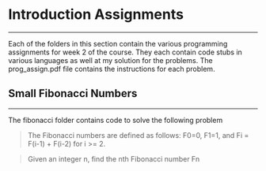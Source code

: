 # Introduction Assignments 
-----

Each of the folders in this section contain the various programming assignments for week 2 of the course.  They each contain code stubs in various languages as well at my solution for the problems.  The prog_assign.pdf file contains the instructions for each problem.
  
## Small Fibonacci Numbers
------

The fibonacci folder contains code to solve the following problem

> The Fibonacci numbers are defined as follows: F0=0, F1=1, and Fi = F(i-1) + F(i-2) for i >= 2.
 
> Given an integer n, find the nth Fibonacci number Fn


